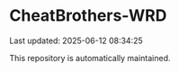 # CheatBrothers-WRD

Last updated: 2025-06-12 08:34:25

This repository is automatically maintained.
